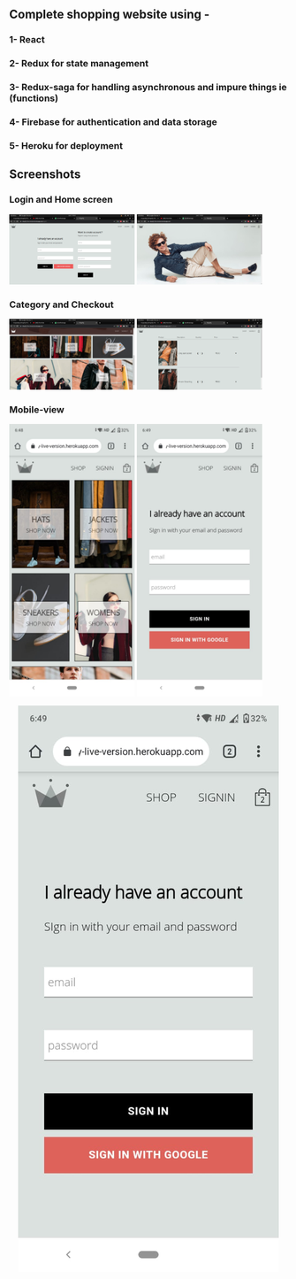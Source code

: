 ## Complete shopping website using -

### 1- React
### 2- Redux for state management
### 3- Redux-saga for handling asynchronous  and impure things ie (functions)
### 4- Firebase for authentication and data storage
### 5- Heroku for deployment 

## Screenshots

### Login and Home screen
  <img src="https://github.com/mrpandey1/shopify/blob/main/screenshots/authentication.png" width="45%" />

  <img src="https://github.com/mrpandey1/shopify/blob/main/screenshots/pc1.png" width="45%" />
  <br>

### Category and Checkout
  <img src="https://github.com/mrpandey1/shopify/blob/main/screenshots/pc2.png" width="45%" />

  <img src="https://github.com/mrpandey1/shopify/blob/main/screenshots/pc3.png" width="45%" />
  <br>

### Mobile-view
  <img src="https://github.com/mrpandey1/shopify/blob/main/screenshots/mobile1.jpeg" width="45%" />

  <img src="https://github.com/mrpandey1/shopify/blob/main/screenshots/mobile2.jpeg" width="45%" />
  <br>
<p align="center"> 
<img src="https://github.com/mrpandey1/shopify/blob/main/screenshots/mobile2.jpeg">
</p>